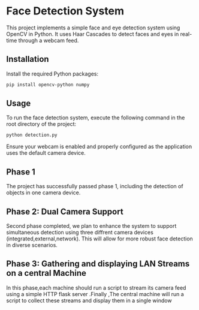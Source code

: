 # Face Detection System

This project implements a simple face and eye detection system using OpenCV in Python. It uses Haar Cascades to detect faces and eyes in real-time through a webcam feed.

## Installation

Install the required Python packages:

```bash
pip install opencv-python numpy
```

## Usage

To run the face detection system, execute the following command in the root directory of the project:

```bash
python detection.py
```

Ensure your webcam is enabled and properly configured as the application uses the default camera device.

## Phase 1
The project has successfully passed phase 1, including the detection of objects in one camera device.
## Phase 2: Dual Camera Support
Second phase completed, we plan to enhance the system to support simultaneous detection using three diffrent camera devices (integrated,external,network). This will allow for more robust face detection in diverse scenarios.
## Phase 3: Gathering and displaying LAN Streams on a central Machine
In this phase,each machine should run a script to stream its camera feed using a simple HTTP flask server .Finally ,The central machine will run a script to collect these streams and display them in a single window
